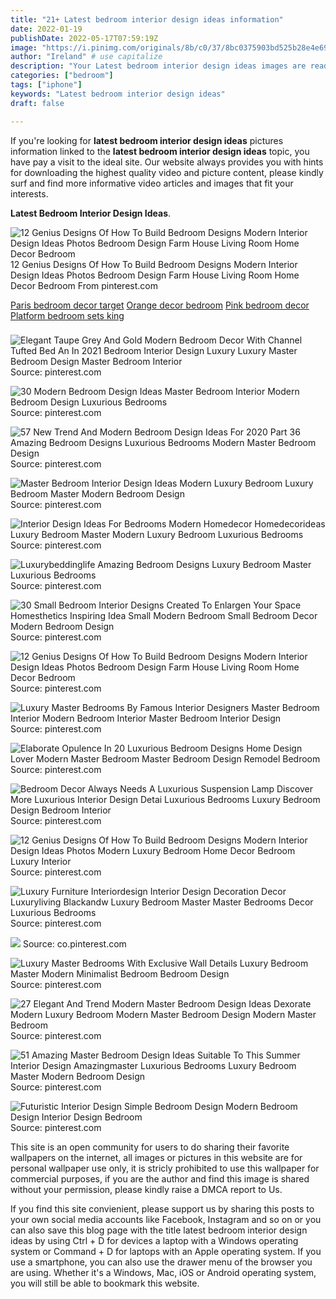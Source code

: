 ```yaml
---
title: "21+ Latest bedroom interior design ideas information"
date: 2022-01-19
publishDate: 2022-05-17T07:59:19Z
image: "https://i.pinimg.com/originals/8b/c0/37/8bc0375903bd525b28e4e69b41109454.jpg"
author: "Ireland" # use capitalize
description: "Your Latest bedroom interior design ideas images are ready. Latest bedroom interior design ideas are a topic that is being searched for and liked by netizens today. You can Download the Latest bedroom interior design ideas files here. Get all free photos."
categories: ["bedroom"]
tags: ["iphone"]
keywords: "Latest bedroom interior design ideas"
draft: false

---
```


If you're looking for **latest bedroom interior design ideas** pictures information linked to the **latest bedroom interior design ideas** topic, you have pay a visit to the ideal  site.  Our website always  provides you with  hints  for downloading  the highest  quality video and picture  content, please kindly surf and find more informative video articles and images  that fit your interests.

**Latest Bedroom Interior Design Ideas**. 

![12 Genius Designs Of How To Build Bedroom Designs Modern Interior Design Ideas Photos Bedroom Design Farm House Living Room Home Decor Bedroom](https://i.pinimg.com/736x/50/fd/58/50fd58d8767857590cc6fccc79a1ffc8.jpg "12 Genius Designs Of How To Build Bedroom Designs Modern Interior Design Ideas Photos Bedroom Design Farm House Living Room Home Decor Bedroom")
12 Genius Designs Of How To Build Bedroom Designs Modern Interior Design Ideas Photos Bedroom Design Farm House Living Room Home Decor Bedroom From pinterest.com

[Paris bedroom decor target](/paris-bedroom-decor-target/)
[Orange decor bedroom](/orange-decor-bedroom/)
[Pink bedroom decor](/pink-bedroom-decor/)
[Platform bedroom sets king](/platform-bedroom-sets-king/)



### 

 


![Elegant Taupe Grey And Gold Modern Bedroom Decor With Channel Tufted Bed An In 2021 Bedroom Interior Design Luxury Luxury Master Bedroom Design Master Bedroom Interior](https://i.pinimg.com/originals/80/b7/f9/80b7f9ba5ef50a13e77f2add9645115c.jpg "Elegant Taupe Grey And Gold Modern Bedroom Decor With Channel Tufted Bed An In 2021 Bedroom Interior Design Luxury Luxury Master Bedroom Design Master Bedroom Interior")
Source: pinterest.com

 

![30 Modern Bedroom Design Ideas Master Bedroom Interior Modern Bedroom Design Luxurious Bedrooms](https://i.pinimg.com/originals/0f/7a/0e/0f7a0e9b1e6b36bf12632b9770d55cff.jpg "30 Modern Bedroom Design Ideas Master Bedroom Interior Modern Bedroom Design Luxurious Bedrooms")
Source: pinterest.com

 

![57 New Trend And Modern Bedroom Design Ideas For 2020 Part 36 Amazing Bedroom Designs Luxurious Bedrooms Modern Master Bedroom Design](https://i.pinimg.com/originals/b2/8d/07/b28d07fcf7ba75cc3cd2fadce9cb232d.jpg "57 New Trend And Modern Bedroom Design Ideas For 2020 Part 36 Amazing Bedroom Designs Luxurious Bedrooms Modern Master Bedroom Design")
Source: pinterest.com

 

![Master Bedroom Interior Design Ideas Modern Luxury Bedroom Luxury Bedroom Master Modern Bedroom Design](https://i.pinimg.com/originals/a2/67/d9/a267d951d0fd4d8aa68c3a9e4465592c.jpg "Master Bedroom Interior Design Ideas Modern Luxury Bedroom Luxury Bedroom Master Modern Bedroom Design")
Source: pinterest.com

 

![Interior Design Ideas For Bedrooms Modern Homedecor Homedecorideas Luxury Bedroom Master Modern Luxury Bedroom Luxurious Bedrooms](https://i.pinimg.com/736x/32/9f/e1/329fe1510f7e5fb75ba3112b69bb0079.jpg "Interior Design Ideas For Bedrooms Modern Homedecor Homedecorideas Luxury Bedroom Master Modern Luxury Bedroom Luxurious Bedrooms")
Source: pinterest.com

 

![Luxurybeddinglife Amazing Bedroom Designs Luxury Bedroom Master Luxurious Bedrooms](https://i.pinimg.com/originals/1f/fa/89/1ffa8922104d6610936857ebc80f8803.jpg "Luxurybeddinglife Amazing Bedroom Designs Luxury Bedroom Master Luxurious Bedrooms")
Source: pinterest.com

 

![30 Small Bedroom Interior Designs Created To Enlargen Your Space Homesthetics Inspiring Idea Small Modern Bedroom Small Bedroom Decor Modern Bedroom Design](https://i.pinimg.com/originals/32/78/66/327866b70eb5c5556a62ce5b7c9d5cff.jpg "30 Small Bedroom Interior Designs Created To Enlargen Your Space Homesthetics Inspiring Idea Small Modern Bedroom Small Bedroom Decor Modern Bedroom Design")
Source: pinterest.com

 

![12 Genius Designs Of How To Build Bedroom Designs Modern Interior Design Ideas Photos Bedroom Design Farm House Living Room Home Decor Bedroom](https://i.pinimg.com/736x/50/fd/58/50fd58d8767857590cc6fccc79a1ffc8.jpg "12 Genius Designs Of How To Build Bedroom Designs Modern Interior Design Ideas Photos Bedroom Design Farm House Living Room Home Decor Bedroom")
Source: pinterest.com

 

![Luxury Master Bedrooms By Famous Interior Designers Master Bedroom Interior Modern Bedroom Interior Master Bedroom Interior Design](https://i.pinimg.com/564x/52/50/5c/52505c4fd021a290cf37f0d2e6fb60de.jpg "Luxury Master Bedrooms By Famous Interior Designers Master Bedroom Interior Modern Bedroom Interior Master Bedroom Interior Design")
Source: pinterest.com

 

![Elaborate Opulence In 20 Luxurious Bedroom Designs Home Design Lover Modern Master Bedroom Master Bedroom Design Remodel Bedroom](https://i.pinimg.com/originals/95/4c/ef/954cef0fb053313e441cdaea4e419382.jpg "Elaborate Opulence In 20 Luxurious Bedroom Designs Home Design Lover Modern Master Bedroom Master Bedroom Design Remodel Bedroom")
Source: pinterest.com

 

![Bedroom Decor Always Needs A Luxurious Suspension Lamp Discover More Luxurious Interior Design Detai Luxurious Bedrooms Luxury Bedroom Design Bedroom Interior](https://i.pinimg.com/736x/63/b1/51/63b151f5c7992fcc6fa7b3d27baa2e4a.jpg "Bedroom Decor Always Needs A Luxurious Suspension Lamp Discover More Luxurious Interior Design Detai Luxurious Bedrooms Luxury Bedroom Design Bedroom Interior")
Source: pinterest.com

 

![12 Genius Designs Of How To Build Bedroom Designs Modern Interior Design Ideas Photos Modern Luxury Bedroom Home Decor Bedroom Luxury Interior](https://i.pinimg.com/originals/f5/ec/7b/f5ec7b06de7b210a286aab1dadbd14a2.jpg "12 Genius Designs Of How To Build Bedroom Designs Modern Interior Design Ideas Photos Modern Luxury Bedroom Home Decor Bedroom Luxury Interior")
Source: pinterest.com

 

![Luxury Furniture Interiordesign Interior Design Decoration Decor Luxuryliving Blackandw Luxury Bedroom Master Master Bedrooms Decor Luxurious Bedrooms](https://i.pinimg.com/originals/77/70/e3/7770e396aaedb678fcfc3ec6928f3c5b.jpg "Luxury Furniture Interiordesign Interior Design Decoration Decor Luxuryliving Blackandw Luxury Bedroom Master Master Bedrooms Decor Luxurious Bedrooms")
Source: pinterest.com

 

![](https://i.pinimg.com/originals/19/50/72/195072e9f5e8ac66d3f8672711dbec90.jpg "")
Source: co.pinterest.com

 

![Luxury Master Bedrooms With Exclusive Wall Details Luxury Bedroom Master Modern Minimalist Bedroom Bedroom Design](https://i.pinimg.com/originals/17/48/86/1748869b10e305dfd5403c84fff02d22.jpg "Luxury Master Bedrooms With Exclusive Wall Details Luxury Bedroom Master Modern Minimalist Bedroom Bedroom Design")
Source: pinterest.com

 

![27 Elegant And Trend Modern Master Bedroom Design Ideas Dexorate Modern Luxury Bedroom Modern Master Bedroom Design Modern Master Bedroom](https://i.pinimg.com/736x/c9/43/ef/c943ef7ea8a56d9f53dec106b0f8a034.jpg "27 Elegant And Trend Modern Master Bedroom Design Ideas Dexorate Modern Luxury Bedroom Modern Master Bedroom Design Modern Master Bedroom")
Source: pinterest.com

 

![51 Amazing Master Bedroom Design Ideas Suitable To This Summer Interior Design Amazingmaster Luxurious Bedrooms Luxury Bedroom Master Modern Bedroom Design](https://i.pinimg.com/originals/68/4e/d5/684ed5fc9ed206a1ebbe643c3fab3c87.jpg "51 Amazing Master Bedroom Design Ideas Suitable To This Summer Interior Design Amazingmaster Luxurious Bedrooms Luxury Bedroom Master Modern Bedroom Design")
Source: pinterest.com

 

![Futuristic Interior Design Simple Bedroom Design Modern Bedroom Design Interior Design Bedroom](https://i.pinimg.com/originals/8b/c0/37/8bc0375903bd525b28e4e69b41109454.jpg "Futuristic Interior Design Simple Bedroom Design Modern Bedroom Design Interior Design Bedroom")
Source: pinterest.com

 

This site is an open community for users to do sharing their favorite wallpapers on the internet, all images or pictures in this website are for personal wallpaper use only, it is stricly prohibited to use this wallpaper for commercial purposes, if you are the author and find this image is shared without your permission, please kindly raise a DMCA report to Us.

If you find this site convienient, please support us by sharing this posts to your own social media accounts like Facebook, Instagram and so on or you can also save this blog page with the title latest bedroom interior design ideas by using Ctrl + D for devices a laptop with a Windows operating system or Command + D for laptops with an Apple operating system. If you use a smartphone, you can also use the drawer menu of the browser you are using. Whether it's a Windows, Mac, iOS or Android operating system, you will still be able to bookmark this website.
